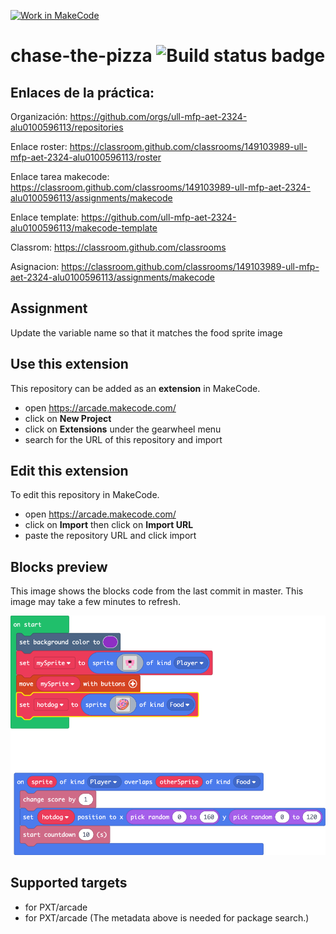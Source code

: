 [![Work in MakeCode](https://classroom.github.com/assets/work-in-make-code-46eb539bcdc54ff4682c9f84a178d570a59fd821693cb33b02a3e5220eed4e48.svg)](https://classroom.github.com/online_ide?assignment_repo_id=12777625&assignment_repo_type=AssignmentRepo)
# chase-the-pizza ![Build status badge](https://github.com/arelia/chase-the-pizza/workflows/MakeCode/badge.svg)
## Enlaces de la práctica:

Organización:
https://github.com/orgs/ull-mfp-aet-2324-alu0100596113/repositories

Enlace roster:
https://classroom.github.com/classrooms/149103989-ull-mfp-aet-2324-alu0100596113/roster

Enlace tarea makecode:
https://classroom.github.com/classrooms/149103989-ull-mfp-aet-2324-alu0100596113/assignments/makecode

Enlace template:
https://github.com/ull-mfp-aet-2324-alu0100596113/makecode-template

Classrom:
https://classroom.github.com/classrooms

Asignacion:
https://classroom.github.com/classrooms/149103989-ull-mfp-aet-2324-alu0100596113/assignments/makecode


## Assignment
Update the variable name so that it matches the food sprite image

## Use this extension

This repository can be added as an **extension** in MakeCode.

* open https://arcade.makecode.com/
* click on **New Project**
* click on **Extensions** under the gearwheel menu
* search for the URL of this repository and import

## Edit this extension

To edit this repository in MakeCode.

* open https://arcade.makecode.com/
* click on **Import** then click on **Import URL**
* paste the repository URL and click import

## Blocks preview

This image shows the blocks code from the last commit in master.
This image may take a few minutes to refresh.

![A rendered view of the blocks](https://raw.githubusercontent.com/ULL-MFP-AET/makecode-template/master/.makecode/blocks.png)

## Supported targets

* for PXT/arcade
* for PXT/arcade
(The metadata above is needed for package search.)

